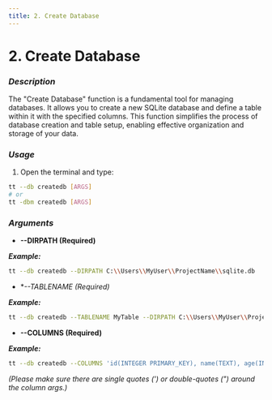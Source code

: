 ```yaml
---
title: 2. Create Database
---
```


# 2. Create Database

### **_Description_**

The "Create Database" function is a fundamental tool for managing databases. It allows you to create a new SQLite database and define a table within it with the specified columns. This function simplifies the process of database creation and table setup, enabling effective organization and storage of your data.

### **_Usage_**

1. Open the terminal and type:

```bash
tt --db createdb [ARGS]
# or
tt -dbm createdb [ARGS]
```

### **_Arguments_**

- **--DIRPATH (Required)**

**_Example:_**

```bash
tt --db createdb --DIRPATH C:\\Users\\MyUser\\ProjectName\\sqlite.db
```

- \*_--TABLENAME (Required)_

**_Example:_**

```bash
tt --db createdb --TABLENAME MyTable --DIRPATH C:\\Users\\MyUser\\ProjectName\\sqlite.db
```

- **--COLUMNS (Required)**

**_Example:_**

```bash
tt --db createdb --COLUMNS 'id(INTEGER PRIMARY_KEY), name(TEXT), age(INTEGER)' --DIRPATH C:\\Users\\MyUser\\ProjectName\\sqlite.db --TABLENAME MyTable
```

_(Please make sure there are single quotes (') or double-quotes (") around the column args.)_

